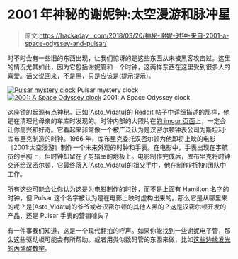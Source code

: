 # 2001 年神秘的谢妮钟:太空漫游和脉冲星

> 原文:[https://hackaday . com/2018/03/20/神秘-谢妮-时钟-来自-2001-a-space-odyssey-and-pulsar/](https://hackaday.com/2018/03/20/mystery-nixie-clock-from-2001-a-space-odyssey-and-pulsar/)

时不时会有一些旧的东西出现，让我们惊讶的是这些东西从未被黑客攻击过。这里的情况尤其如此，因为它包括谢妮管和一个时钟，这两样东西在这里受到很多人的喜爱。话又说回来，不是黑，只是应该是(提示提示)。

 [![Pulsar mystery clock](../Images/a541e5715a97a6ad1909d6a2bd11fbfb.png "Pulsar mystery clock")](https://hackaday.com/2018/03/20/mystery-nixie-clock-from-2001-a-space-odyssey-and-pulsar/pulsar_nixie_clock/) Pulsar mystery clock [![2001: A Space Odyssey clock](../Images/269375a3e5743c9372e12cf4d3d6855f.png "2001: A Space Odyssey clock")](https://hackaday.com/2018/03/20/mystery-nixie-clock-from-2001-a-space-odyssey-and-pulsar/2001_a_space_odyssey_clock_cr/) 2001: A Space Odyssey clock

这座钟的起源有点神秘。正如[Asto_Vidatu]的 Reddit 帖子中详细描述的那样，他是在清理他母亲的车库时发现的。时钟内部的大照片在[的 imgur 页面](https://imgur.com/a/cSOTb)上，一定会让你高兴和好奇。它看起来非常像一个被广泛认为是汉密尔顿钟表公司为斯坦利·库布里克制造的时钟。1966 年，库布里克委托汉密尔顿为他即将上映的电影《2001:太空漫游》制作一个未来外观的时钟和手表。在电影中，手表出现在宇航员的手腕上，但时钟却留在了剪辑室的地板上。电影制作完成后，库布里克将时钟交还给汉密尔顿，它最终落入[Asto_Vidatu]的祖父手中，他在制作时钟的团队中工作。

所有这些可能会让你认为这是为电影制作的时钟，而不是上面有 Hamilton 名字的时钟，但 Pulsar 这个名字被认为是在电影上映时虚构出来的。那么它是从哪里来的呢？是[Asto_Vidatu]的爷爷或者汉密尔顿的其他人黑的？这是汉密尔顿开发的产品，还是 Pulsar 手表的营销噱头？

有一件事我们知道，这是一个现代翻拍的呼声。如果你能找到一些谢妮电子管，那么这些驱动板可能会有所帮助。或者用类似数码管的东西来做，比如[这些边缘发光的丙烯酸数字](https://hackaday.com/2017/03/23/before-there-were-nixie-tubes-there-were-edge-lit-displays/)。